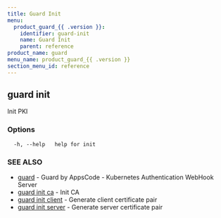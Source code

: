 ```yaml
---
title: Guard Init
menu:
  product_guard_{{ .version }}:
    identifier: guard-init
    name: Guard Init
    parent: reference
product_name: guard
menu_name: product_guard_{{ .version }}
section_menu_id: reference
---
```

## guard init

Init PKI

### Options

```
  -h, --help   help for init
```

### SEE ALSO

* [guard](/docs/reference/guard.md)	 - Guard by AppsCode - Kubernetes Authentication WebHook Server
* [guard init ca](/docs/reference/guard_init_ca.md)	 - Init CA
* [guard init client](/docs/reference/guard_init_client.md)	 - Generate client certificate pair
* [guard init server](/docs/reference/guard_init_server.md)	 - Generate server certificate pair

